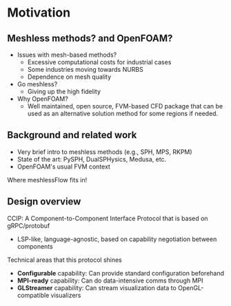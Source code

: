 # Motivation

## Meshless methods? and OpenFOAM?

+ Issues with mesh-based methods?
  - Excessive computational costs for industrial cases
  - Some industries moving towards NURBS
  - Dependence on mesh quality
+ Go meshless?
  - Giving up the high fidelity
+ Why OpenFOAM?
  - Well maintained, open source, FVM-based CFD package that can be used as an alternative solution method
    for some regions if needed.

## Background and related work

+ Very brief intro to meshless methods (e.g., SPH, MPS, RKPM)
+ State of the art: PySPH, DualSPHysics, Medusa, etc.
+ OpenFOAM's usual FVM context

Where meshlessFlow fits in!

## Design overview

CCIP: A Component-to-Component Interface Protocol that is based on gRPC/protobuf
- LSP-like, language-agnostic, based on capability negotiation between components

Technical areas that this protocol shines
- **Configurable** capability: Can provide standard configuration beforehand
- **MPI-ready** capability: Can do data-intensive comms through MPI
- **GLStreamer** capability: Can stream visualization data to OpenGL-compatible visualizers

